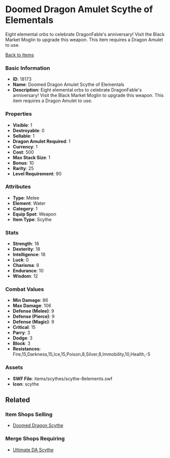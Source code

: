 # Doomed Dragon Amulet Scythe of Elementals

Eight elemental orbs to celebrate DragonFable's anniversary! Visit the Black Market Moglin to upgrade this weapon. This item requires a Dragon Amulet to use.

[Back to Items](../items.md)

### Basic Information

- **ID**: 18173
- **Name**: Doomed Dragon Amulet Scythe of Elementals
- **Description**: Eight elemental orbs to celebrate DragonFable&#039;s anniversary! Visit the Black Market Moglin to upgrade this weapon. This item requires a Dragon Amulet to use.

### Properties

- **Visible**: 1
- **Destroyable**: 0
- **Sellable**: 1
- **Dragon Amulet Required**: 1
- **Currency**: 1
- **Cost**: 500
- **Max Stack Size**: 1
- **Bonus**: 10
- **Rarity**: 25
- **Level Requirement**: 90

### Attributes

- **Type**: Melee
- **Element**: Water
- **Category**: 1
- **Equip Spot**: Weapon
- **Item Type**: Scythe

### Stats

- **Strength**: 18
- **Dexterity**: 18
- **Intelligence**: 18
- **Luck**: 0
- **Charisma**: 8
- **Endurance**: 10
- **Wisdom**: 12

### Combat Values

- **Min Damage**: 86
- **Max Damage**: 106
- **Defense (Melee)**: 9
- **Defense (Pierce)**: 9
- **Defense (Magic)**: 9
- **Critical**: 15
- **Parry**: 3
- **Dodge**: 3
- **Block**: 3
- **Resistances**: Fire,15,Darkness,15,Ice,15,Poison,8,Silver,8,Immobility,10,Health,-5

### Assets

- **SWF File**: items/scythes/scythe-8elements.swf
- **Icon**: scythe

## Related

### Item Shops Selling

- [Doomed Dragon Scythe](../item-shops/505-doomed-dragon-scythe.md)

### Merge Shops Requiring

- [Ultimate DA Scythe](../merge-shops/141-ultimate-da-scythe.md)

